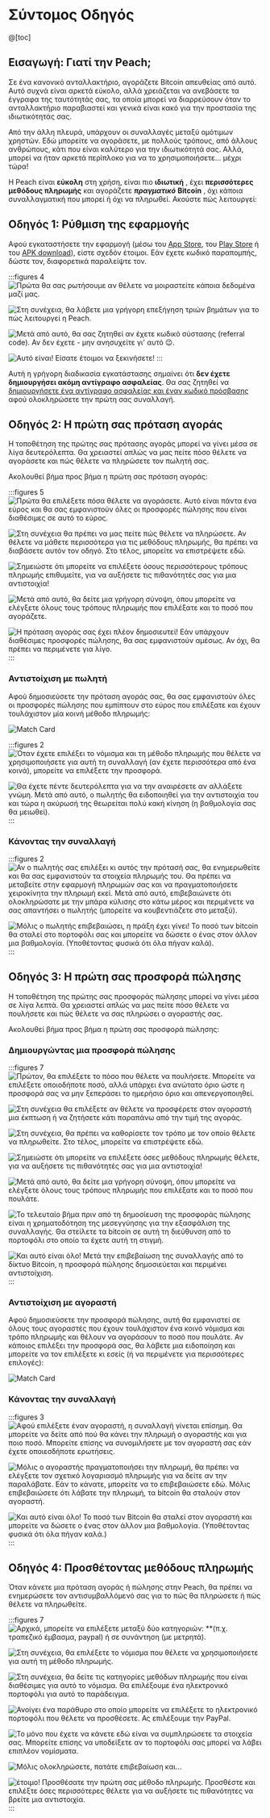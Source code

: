 # Σύντομος Οδηγός

@[toc]

## Εισαγωγή: Γιατί την Peach;

Σε ένα κανονικό ανταλλακτήριο, αγοράζετε Bitcoin απευθείας από αυτό. Αυτό συχνά είναι αρκετά εύκολο, αλλά χρειάζεται να ανεβάσετε τα έγγραφα της ταυτότητάς σας, τα οποία μπορεί να διαρρεύσουν όταν το ανταλλακτήριο παραβιαστεί και γενικά είναι κακό για την προστασία της ιδιωτικότητάς σας.

Από την άλλη πλευρά, υπάρχουν οι συναλλαγές μεταξύ ομότιμων χρηστών. Εδώ μπορείτε να αγοράσετε, με πολλούς τρόπους, από άλλους ανθρώπους, κάτι που είναι καλύτερο για την ιδιωτικότητά σας. Αλλά, μπορεί να ήταν αρκετά περίπλοκο για να το χρησιμοποιήσετε... μέχρι τώρα!

Η Peach είναι **εύκολη** στη χρήση, είναι πιο **ιδιωτική** , έχει **περισσότερες μεθόδους πληρωμής** και αγοράζετε _**πραγματικό**_ **Bitcoin** , όχι κάποια συναλλαγματική που μπορεί ή όχι να πληρωθεί. Ακούστε πώς λειτουργεί:

## Οδηγός 1: Ρύθμιση της εφαρμογής

Αφού εγκαταστήσετε την εφαρμογή (μέσω του [App Store]($iosUrl$), του [Play Store]($androidUrl$) ή του [APK download](/el/apk/)), είστε σχεδόν έτοιμοι.
Εάν έχετε κωδικό παραπομπής, δώστε τον, διαφορετικά παραλείψτε τον.

:::figures 4
![Πρώτα θα σας ρωτήσουμε αν θέλετε να μοιραστείτε κάποια δεδομένα μαζί μας.](/img/faq/quickstart/onboarding/usage-data.png)

![Στη συνέχεια, θα λάβετε μια γρήγορη επεξήγηση τριών βημάτων για το πώς λειτουργεί η Peach.](/img/faq/quickstart/onboarding/1.png)

![Μετά από αυτό, θα σας ζητηθεί αν έχετε κωδικό σύστασης (referral code). Αν δεν έχετε - μην ανησυχείτε γι' αυτό 😉.](/img/faq/quickstart/onboarding/new.png)

![Αυτό είναι! Είσατε έτοιμοι να ξεκινήσετε!](/img/faq/quickstart/onboarding/created.png)
:::

Αυτή η γρήγορη διαδικασία εγκατάστασης σημαίνει ότι **δεν έχετε δημιουργήσει ακόμη αντίγραφο ασφαλείας**. Θα σας ζητηθεί να [δημιουργήσετε ένα αντίγραφο ασφαλείας και έναν κωδικό πρόσβασης](/el/faq/account/) αφού ολοκληρώσετε την πρώτη σας συναλλαγή.

## Οδηγός 2: Η πρώτη σας πρόταση αγοράς

Η τοποθέτηση της πρώτης σας πρότασης αγοράς μπορεί να γίνει μέσα σε λίγα δευτερόλεπτα. Θα χρειαστεί απλώς να μας πείτε πόσο θέλετε να αγοράσετε και πώς θέλετε να πληρώσετε τον πωλητή σας.

Ακολουθεί βήμα προς βήμα η πρώτη σας πρόταση αγοράς:

:::figures 5
![Πρώτα θα επιλέξετε πόσα θέλετε να αγοράσετε. Αυτό είναι πάντα ένα εύρος και θα σας εμφανιστούν όλες οι προσφορές πώλησης που είναι διαθέσιμες σε αυτό το εύρος.](/img/faq/quickstart/buy/BuyStep1.png)

![Στη συνέχεια θα πρέπει να μας πείτε πώς θέλετε να πληρώσετε. Αν θέλετε να μάθετε περισσότερα για τις μεθόδους πληρωμής, θα πρέπει να [διαβάσετε αυτόν τον οδηγό](#guide-4-Προσθέτοντας-μεθόδους-πληρωμής). Στο τέλος, μπορείτε να επιστρέψετε εδώ.](/img/faq/quickstart/buy/BuyStep2.png)

![Σημειώστε ότι μπορείτε να επιλέξετε όσους περισσότερους τρόπους πληρωμής επιθυμείτε, για να αυξήσετε τις πιθανότητές σας για μια αντιστοιχία!](/img/faq/quickstart/buy/BuyStep3.png)

![Μετά από αυτό, θα δείτε μια γρήγορη σύνοψη, όπου μπορείτε να ελέγξετε όλους τους τρόπους πληρωμής που επιλέξατε και το ποσό που αγοράζετε.](/img/faq/quickstart/buy/BuyStep4.png)

![Η πρόταση αγοράς σας έχει πλέον δημοσιευτεί! Εάν υπάρχουν διαθέσιμες προσφορές πώλησης, θα σας εμφανιστούν αμέσως. Αν όχι, θα πρέπει να περιμένετε για λίγο.](/img/faq/quickstart/buy/BuyStep5.png)
:::

### Αντιστοίχιση με πωλητή

Αφού δημοσιεύσετε την πρόταση αγοράς σας, θα σας εμφανιστούν όλες οι προσφορές πώλησης που εμπίπτουν στο εύρος που επιλέξατε και έχουν τουλάχιστον μία κοινή μέθοδο πληρωμής:

![Match Card](/img/faq/quickstart/buy/MatchCardExplainer.png)

:::figures 2
![Όταν έχετε επιλέξει το νόμισμα και τη μέθοδο πληρωμής που θέλετε να χρησιμοποιήσετε για αυτή τη συναλλαγή (αν έχετε περισσότερα από ένα κοινά), μπορείτε να επιλέξετε την προσφορά.](/img/faq/quickstart/buy/BuyStep6.png)

![Θα έχετε πέντε δευτερόλεπτα για να την αναιρέσετε αν αλλάξετε γνώμη. Μετά από αυτό, ο πωλητής θα ειδοποιηθεί για την αντιστοιχία του και τώρα η ακύρωσή της θεωρείται πολύ κακή κίνηση (η βαθμολογία σας θα μειωθεί).](/img/faq/quickstart/buy/BuyStep7.png)
:::

### Κάνοντας την συναλλαγή

:::figures 2
![Αν ο πωλητής σας επιλέξει κι αυτός την πρότασή σας, θα ενημερωθείτε και θα σας εμφανιστούν τα στοιχεία πληρωμής του. Θα πρέπει να μεταβείτε στην εφαρμογή πληρωμών σας και να πραγματοποιήσετε χειροκίνητα την πληρωμή εκεί. Μετά από αυτό, επιβεβαιώνετε ότι ολοκληρώσατε με την μπάρα κύλισης στο κάτω μέρος και περιμένετε να σας απαντήσει ο πωλητής (μπορείτε να κουβεντιάζετε στο μεταξύ).](/img/faq/quickstart/buy/BuyStep8.png)

![Μόλις ο πωλητής επιβεβαιώσει, η πράξη έχει γίνει! Το ποσό των bitcoin θα σταλεί στο πορτοφόλι σας και μπορείτε να δώσετε ο ένας στον άλλον μια βαθμολογία. (Υποθέτοντας φυσικά ότι όλα πήγαν καλά).](/img/faq/quickstart/buy/BuyStep9.png)
:::

## Οδηγός 3: Η πρώτη σας προσφορά πώλησης

Η τοποθέτηση της πρώτης σας προσφοράς πώλησης μπορεί να γίνει μέσα σε λίγα λεπτά. Θα χρειαστεί απλώς να μας πείτε πόσο θέλετε να πουλήσετε και πώς θέλετε να σας πληρώσει ο αγοραστής σας.

Ακολουθεί βήμα προς βήμα η πρώτη σας προσφορά πώλησης:

### Δημιουργώντας μια προσφορά πώλησης

:::figures 7
![Πρώτον, θα επιλέξετε το πόσο που θέλετε να πουλήσετε. Μπορείτε να επιλέξετε οποιοδήποτε ποσό, αλλά υπάρχει ένα ανώτατο όριο ώστε η προσφορά σας να μην ξεπεράσει το ημερήσιο όριο και απενεργοποιηθεί.](/img/faq/quickstart/sell/SellStep01.png)

![Στη συνέχεια θα επιλέξετε αν θέλετε να προσφέρετε στον αγοραστή μια έκπτωση ή να ζητήσετε κάτι παραπάνω από την τιμή της αγοράς.](/img/faq/quickstart/sell/SellStep02.png)

![Στη συνέχεια, θα πρέπει να καθορίσετε τον τρόπο με τον οποίο θέλετε να πληρωθείτε. Στο τέλος, μπορείτε να επιστρέψετε εδώ.](/img/faq/quickstart/sell/SellStep03.png)

![Σημειώστε ότι μπορείτε να επιλέξετε όσες μεθόδους πληρωμής θέλετε, για να αυξήσετε τις πιθανότητές σας για μια αντιστοιχία!](/img/faq/quickstart/sell/SellStep04.png)

![Μετά από αυτό, θα δείτε μια γρήγορη σύνοψη, όπου μπορείτε να ελέγξετε όλους τους τρόπους πληρωμής που επιλέξατε και το ποσό που πουλάτε.](/img/faq/quickstart/sell/SellStep05.png)

![Το τελευταίο βήμα πριν από τη δημοσίευση της προσφοράς πώλησης είναι η χρηματοδότηση της μεσεγγύησης για την εξασφάλιση της συναλλαγής. Θα στείλετε τα bitcoin σε αυτή τη διεύθυνση από το πορτοφόλι στο οποίο τα έχετε αυτή τη στιγμή.](/img/faq/quickstart/sell/SellStep06.png)

![Και αυτό είναι όλο! Μετά την επιβεβαίωση της συναλλαγής από το δίκτυο Bitcoin, η προσφορά πώλησης δημοσιεύεται και περιμένει αντιστοίχιση.](/img/faq/quickstart/sell/SellStep07.png)
:::

### Αντιστοίχιση με αγοραστή

Αφού δημοσιεύσετε την προσφορά πώλησης, αυτή θα εμφανιστεί σε όλους τους αγοραστές που έχουν τουλάχιστον ένα κοινό νόμισμα και τρόπο πληρωμής και θέλουν να αγοράσουν το ποσό που πουλάτε. Αν κάποιος επιλέξει την προσφορά σας, θα λάβετε μια ειδοποίηση και μπορείτε να τον επιλέξετε κι εσείς (ή να περιμένετε για περισσότερες επιλογές):

![Match Card](/img/faq/quickstart/sell/MatchCardExplainer.png)

### Κάνοντας την συναλλαγή

:::figures 3
![Αφού επιλέξετε έναν αγοραστή, η συναλλαγή γίνεται επίσημη. Θα μπορείτε να δείτε από πού θα κάνει την πληρωμή ο αγοραστής και για ποιο ποσό. Μπορείτε επίσης να συνομιλήσετε με τον αγοραστή σας εάν έχετε οποιεσδήποτε ερωτήσεις.](/img/faq/quickstart/sell/SellStep08.png)

![Μόλις ο αγοραστής πραγματοποιήσει την πληρωμή, θα πρέπει να ελέγξετε τον σχετικό λογαριασμό πληρωμής για να δείτε αν την παραλάβατε. Εάν το κάνατε, μπορείτε να το επιβεβαιώσετε εδώ. Μόλις επιβεβαιώσετε ότι λάβατε την πληρωμή, τα bitcoin θα σταλούν στον αγοραστή.](/img/faq/quickstart/sell/SellStep09.png)

![Και αυτό είναι όλο! Το ποσό των Bitcoin θα σταλεί στον αγοραστή και μπορείτε να δώσετε ο ένας στον άλλον μια βαθμολογία. (Υποθέτοντας φυσικά ότι όλα πήγαν καλά.)](/img/faq/quickstart/sell/SellStep10.png)
:::

## Οδηγός 4: Προσθέτοντας μεθόδους πληρωμής

Όταν κάνετε μια πρόταση αγοράς ή πώλησης στην Peach, θα πρέπει να ενημερώσετε τον αντισυμβαλλόμενό σας για το πώς θα πληρώσετε ή πώς θέλετε να πληρωθείτε.

:::figures 7
![Αρχικά, μπορείτε να επιλέξετε μεταξύ δύο κατηγοριών: **(π.χ. τραπεζικό έμβασμα, paypal) ή σε **συνάντηση** (με μετρητά).](/img/faq/quickstart/add-payment-method/AddPM01.png)

![Στη συνέχεια, θα επιλέξετε το νόμισμα που θέλετε να χρησιμοποιήσετε για αυτή τη μέθοδο πληρωμής.](/img/faq/quickstart/add-payment-method/AddPM02.png)

![Στη συνέχεια, θα δείτε τις κατηγορίες μεθόδων πληρωμής που είναι διαθέσιμες για αυτό το νόμισμα. Θα επιλέξουμε ένα ηλεκτρονικό πορτοφόλι για αυτό το παράδειγμα.](/img/faq/quickstart/add-payment-method/AddPM03.png)

![Ανοίγει ένα παράθυρο στο οποίο μπορείτε να επιλέξετε το ηλεκτρονικό πορτοφόλι που θέλετε να προσθέσετε. Ας επιλέξουμε την PayPal.](/img/faq/quickstart/add-payment-method/AddPM04.png)

![Το μόνο που έχετε να κάνετε εδώ είναι να συμπληρώσετε τα στοιχεία σας. Μπορείτε επίσης να υποδείξετε αν το πορτοφόλι σας μπορεί να λάβει επιπλέον νομίσματα.](/img/faq/quickstart/add-payment-method/AddPM05.png)

![Μόλις ολοκληρώσετε, πατάτε επιβεβαίωση και...](/img/faq/quickstart/add-payment-method/AddPM06.png)

![έτοιμο! Προσθέσατε την πρώτη σας μέθοδο πληρωμής. Προσθέστε και επιλέξτε όσες περισσότερες θέλετε για να αυξήσετε τις πιθανότητες να βρείτε μια αντιστοιχία.](/img/faq/quickstart/add-payment-method/AddPM07.png)
:::
